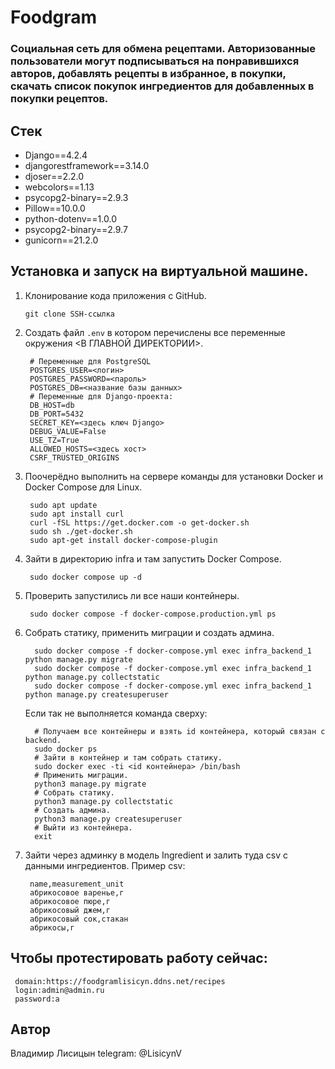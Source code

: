 # Foodgram
### Cоциальная сеть для обмена рецептами. Авторизованные пользователи могут подписываться на понравившихся авторов, добавлять рецепты в избранное, в покупки, скачать список покупок ингредиентов для добавленных в покупки рецептов.
## Стек
- Django==4.2.4
- djangorestframework==3.14.0
- djoser==2.2.0
- webcolors==1.13
- psycopg2-binary==2.9.3
- Pillow==10.0.0
- python-dotenv==1.0.0
- psycopg2-binary==2.9.7
- gunicorn==21.2.0
## Установка и запуск на виртуальной машине.
1. Клонирование кода приложения с GitHub.
   ```
   git clone SSH-ссылка
   ```
2. Создать файл `.env` в котором перечислены все переменные окружения <В ГЛАВНОЙ ДИРЕКТОРИИ>.
   ```
    # Переменные для PostgreSQL
    POSTGRES_USER=<логин>
    POSTGRES_PASSWORD=<пароль>
    POSTGRES_DB=<название базы данных>
    # Переменные для Django-проекта:
    DB_HOST=db
    DB_PORT=5432
    SECRET_KEY=<здесь ключ Django>
    DEBUG_VALUE=False
    USE_TZ=True
    ALLOWED_HOSTS=<здесь хост>
    CSRF_TRUSTED_ORIGINS
   ```
2. Поочерёдно выполнить на сервере команды для установки Docker и Docker Compose для Linux.
   ```
    sudo apt update
    sudo apt install curl
    curl -fSL https://get.docker.com -o get-docker.sh
    sudo sh ./get-docker.sh
    sudo apt-get install docker-compose-plugin
   ```
4. Зайти в директорию infra и там запустить Docker Compose.
   ```
    sudo docker compose up -d
   ```
5. Проверить запустились ли все наши контейнеры.
   ```
    sudo docker compose -f docker-compose.production.yml ps
   ```
5. Собрать статику, применить миграции и создать админа.
   ```
     sudo docker compose -f docker-compose.yml exec infra_backend_1 python manage.py migrate
     sudo docker compose -f docker-compose.yml exec infra_backend_1 python manage.py collectstatic
     sudo docker compose -f docker-compose.yml exec infra_backend_1 python manage.py createsuperuser
   ```
   Если так не выполняется команда сверху:
   ```
     # Получаем все контейнеры и взять id контейнера, который связан с backend.
     sudo docker ps
     # Зайти в контейнер и там собрать статику.
     sudo docker exec -ti <id контейнера> /bin/bash
     # Применить миграции.
     python3 manage.py migrate
     # Собрать статику.
     python3 manage.py collectstatic
     # Создать админа.
     python3 manage.py createsuperuser
     # Выйти из контейнера.
     exit
   ```
6. Зайти через админку в модель Ingredient и залить туда csv с данными ингредиентов.
   Пример csv:
   ```
    name,measurement_unit
    абрикосовое варенье,г
    абрикосовое пюре,г
    абрикосовый джем,г
    абрикосовый сок,стакан
    абрикосы,г
   ```
## Чтобы протестировать работу сейчас:
   ```
    domain:https://foodgramlisicyn.ddns.net/recipes
    login:admin@admin.ru
    password:a
   ```
## Автор
Владимир Лисицын 
telegram: @LisicynV
